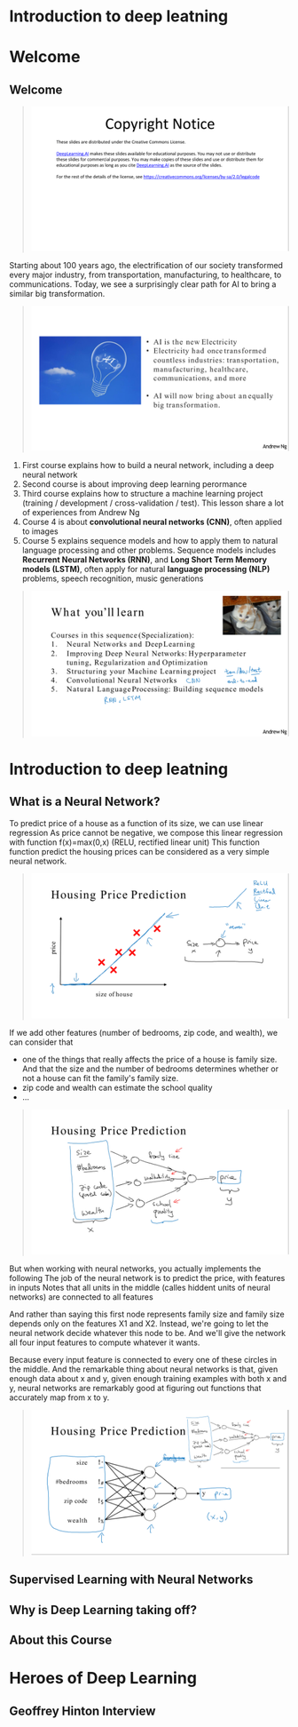 # Introduction to deep leatning



# Welcome

## Welcome

> <img src="./images/w01-01-Welcome/img_2023-03-04_12-26-25.png">

Starting about 100 years ago, the electrification of our society transformed every major industry, from transportation, manufacturing, to healthcare, to communications. Today, we see a surprisingly clear path for AI to bring a similar big transformation.

> <img src="./images/w01-01-Welcome/img_2023-03-04_12-26-37.png">

1. First course explains how to build a neural network, including a deep neural network
2. Second course is about improving deep learning perormance
3. Third course explains how to structure a machine learning project (training / development / cross-validation / test). This lesson share a lot of experiences from Andrew Ng
4. Course 4 is about **convolutional neural networks (CNN)**, often applied to images
5. Course 5 explains sequence models and how to apply them to natural language processing and other problems. Sequence models includes **Recurrent Neural Networks (RNN)**, and **Long Short Term Memory models (LSTM)**, often apply for natural **language processing (NLP)** problems, speech recognition, music generations

> <img src="./images/w01-01-Welcome/img_2023-03-04_12-26-39.png">




# Introduction to deep leatning

## What is a Neural Network?

To predict price of a house as a function of its size, we can use linear regression
As price cannot be negative, we compose this linear regression with function f(x)=max(0,x) (RELU, rectified linear unit)
This function function predict the housing prices can be considered as a very simple neural network. 

> <img src="./images/w01-02-What_is_a_Neural_Network/img_2023-03-11_08-03-18.png">

If we add other features (number of bedrooms, zip code, and wealth), we can consider that 
- one of the things that really affects the price of a house is family size. And that the size and the number of bedrooms determines whether or not a house can fit the family's family size.
-  zip code and wealth can estimate the school quality
- ... 

> <img src="./images/w01-02-What_is_a_Neural_Network/img_2023-03-11_08-03-22.png">

But when working with neural networks, you actually implements the following
The job of the neural network is to predict the price, with features in inputs
Notes that all units in the middle (calles hiddent units of neural networks) are connected to all features

And rather than saying this first node represents family size and family size depends only on the features X1 and X2. Instead, we're going to let the neural network decide whatever this node to be. And we'll give the network all four input features to compute whatever it wants.

Because every input feature is connected to every one of these circles in the middle. And the remarkable thing about neural networks is that, given enough data about x and y, given enough training examples with both x and y, neural networks are remarkably good at figuring out functions that accurately map from x to y.


> <img src="./images/w01-02-What_is_a_Neural_Network/img_2023-03-11_08-07-01.png">

## Supervised Learning with Neural Networks

## Why is Deep Learning taking off?

## About this Course





# Heroes of Deep Learning

## Geoffrey Hinton Interview

